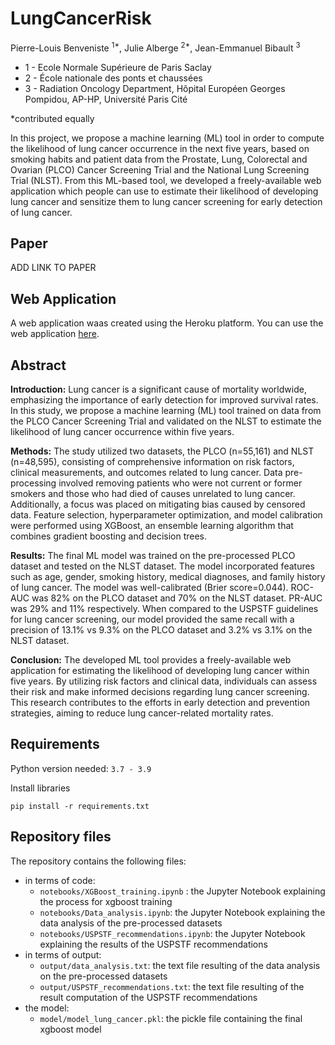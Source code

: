 # LungCancerRisk

Pierre-Louis Benveniste $^{1*}$, Julie Alberge $^{2*}$, Jean-Emmanuel Bibault $^3$

- 1 - Ecole Normale Supérieure de Paris Saclay
- 2 - École nationale des ponts et chaussées
- 3 - Radiation Oncology Department, Hôpital Européen Georges Pompidou, AP-HP, Université Paris Cité

*contributed equally

In this project, we propose a machine learning (ML) tool in order to compute the likelihood of lung cancer occurrence in the next five years, based on smoking habits and patient data from the Prostate, Lung, Colorectal and Ovarian (PLCO) Cancer Screening Trial and the National Lung Screening Trial (NLST). From this ML-based tool, we developed a freely-available web application which people can use to estimate their likelihood of developing lung cancer and sensitize them to lung cancer screening for early detection of lung cancer.

## Paper

ADD LINK TO PAPER 

## Web Application

A web application waas created using the Heroku platform.
You can use the web application [here](https://lung-cancer-risk-7f6ac1f97fd0.herokuapp.com/). 

## Abstract 

**Introduction:** Lung cancer is a significant cause of mortality worldwide, emphasizing the importance of early detection for improved survival rates. In this study, we propose a machine learning (ML) tool trained on data from the PLCO Cancer Screening Trial and validated on the NLST to estimate the likelihood of lung cancer occurrence within five years.

**Methods:** The study utilized two datasets, the PLCO (n=55,161) and NLST (n=48,595), consisting of comprehensive information on risk factors, clinical measurements, and outcomes related to lung cancer. Data pre-processing involved removing patients who were not current or former smokers and those who had died of causes unrelated to lung cancer. Additionally, a focus was placed on mitigating bias caused by censored data. Feature selection, hyperparameter optimization, and model calibration were performed using XGBoost, an ensemble learning algorithm that combines gradient boosting and decision trees.

**Results:** The final ML model was trained on the pre-processed PLCO dataset and tested on the NLST dataset. The model incorporated features such as age, gender, smoking history, medical diagnoses, and family history of lung cancer. The model was well-calibrated (Brier score=0.044). ROC-AUC was 82% on the PLCO dataset and 70% on the NLST dataset. PR-AUC was 29% and 11% respectively. When compared to the USPSTF guidelines for lung cancer screening, our model provided the same recall with a precision of 13.1% vs 9.3% on the PLCO dataset and 3.2% vs 3.1% on the NLST dataset.

**Conclusion:** The developed ML tool provides a freely-available web application for estimating the likelihood of developing lung cancer within five years. By utilizing risk factors and clinical data, individuals can assess their risk and make informed decisions regarding lung cancer screening. This research contributes to the efforts in early detection and prevention strategies, aiming to reduce lung cancer-related mortality rates.


## Requirements

Python version needed: `3.7 - 3.9`

Install libraries

~~~
pip install -r requirements.txt
~~~

## Repository files

The repository contains the following files: 
- in terms of code:
    - `notebooks/XGBoost_training.ipynb` : the Jupyter Notebook explaining the process for xgboost training
    - `notebooks/Data_analysis.ipynb`: the Jupyter Notebook explaining the data analysis of the pre-processed datasets
    - `notebooks/USPSTF_recommendations.ipynb`: the Jupyter Notebook explaining the results of the USPSTF recommendations
- in terms of output:
    - `output/data_analysis.txt`: the text file resulting of the data analysis on the pre-processed datasets
    - `output/USPSTF_recommendations.txt`: the text file resulting of the result computation of the USPSTF recommendations
- the model:
    - `model/model_lung_cancer.pkl`: the pickle file containing the final xgboost model



